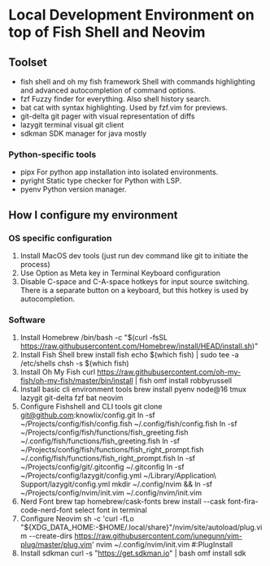 # Local Development Environment on top of Fish Shell and Neovim

## Toolset

- fish shell and oh my fish framework
  Shell with commands highlighting and advanced autocompletion of command options.
- fzf
  Fuzzy finder for everything. Also shell history search.
- bat
  cat with syntax highlighting. Used by fzf.vim for previews.
- git-delta
  git pager with visual representation of diffs
- lazygit
  terminal visual git client
- sdkman
  SDK manager for java mostly

### Python-specific tools

- pipx
  For python app installation into isolated environments.
- pyright
  Static type checker for Python with LSP.
- pyenv
  Python version manager.

## How I configure my environment

### OS specific configuration

1. Install MacOS dev tools (just run dev command like git to initiate the process)
2. Use Option as Meta key in Terminal Keyboard configuration
3. Disable C-space and C-A-space hotkeys for input source switching.
   There is a separate button on a keyboard, but this hotkey is used by autocompletion.

### Software

1. Install Homebrew
        /bin/bash -c "$(curl -fsSL https://raw.githubusercontent.com/Homebrew/install/HEAD/install.sh)"
2. Install Fish Shell
        brew install fish
        echo $(which fish) | sudo tee -a /etc/shells
        chsh -s $(which fish)
3. Install Oh My Fish
        curl https://raw.githubusercontent.com/oh-my-fish/oh-my-fish/master/bin/install | fish
        omf install robbyrussell
4. Install basic cli environment tools
        brew install pyenv node@16 tmux lazygit git-delta fzf bat neovim
5. Configure Fishshell and CLI tools
        git clone git@github.com:knowlix/config.git
        ln -sf ~/Projects/config/fish/config.fish ~/.config/fish/config.fish
        ln -sf ~/Projects/config/fish/functions/fish_greeting.fish ~/.config/fish/functions/fish_greeting.fish
        ln -sf ~/Projects/config/fish/functions/fish_right_prompt.fish ~/.config/fish/functions/fish_right_prompt.fish
        ln -sf ~/Projects/config/git/.gitconfig  ~/.gitconfig
        ln -sf ~/Projects/config/lazygit/config.yml ~/Library/Application\ Support/lazygit/config.yml
        mkdir ~/.config/nvim && ln -sf ~/Projects/config/nvim/init.vim ~/.config/nvim/init.vim
6. Nerd Font
        brew tap homebrew/cask-fonts
        brew install --cask font-fira-code-nerd-font
        select font in terminal
7. Configure Neovim
        sh -c 'curl -fLo "${XDG_DATA_HOME:-$HOME/.local/share}"/nvim/site/autoload/plug.vim --create-dirs https://raw.githubusercontent.com/junegunn/vim-plug/master/plug.vim'
        nvim ~/.config/nvim/init.vim
        #:PlugInstall
8. Install sdkman
        curl -s "https://get.sdkman.io" | bash
        omf install sdk
